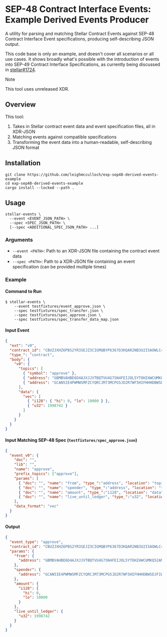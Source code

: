 # SEP-48 Contract Interface Events: Example Derived Events Producer

A utility for parsing and matching Stellar Contract Events against SEP-48 Contract Interface Event specifications, producing self-describing JSON output.

This code base is only an example, and doesn't cover all scenarios or all use cases. It shows broadly what's possible with the introduction of events into SEP-49 Contract Interface Specifications, as currently being discussed in [stellar#1724](https://github.com/orgs/stellar/discussions/1724).

> [!NOTE]
> This tool uses unreleased XDR.

## Overview

This tool:

1. Takes in Stellar contract event data and event specification files, all in XDR-JSON
2. Matching events against compatible specifications
3. Transforming the event data into a human-readable, self-describing JSON format

## Installation

```
git clone https://github.com/leighmcculloch/exp-sep48-derived-events-example
cd exp-sep48-derived-events-example
cargo install --locked --path .
```

## Usage

```
stellar-events \
  --event <EVENT_JSON_PATH> \
  --spec <SPEC_JSON_PATH> \
  [--spec <ADDITIONAL_SPEC_JSON_PATH> ...]
```

### Arguments

- `--event <PATH>`: Path to an XDR-JSON file containing the contract event data
- `--spec <PATH>`: Path to a XDR-JSON file containing an event specification (can be provided multiple times)

### Example

#### Command to Run

```
$ stellar-events \
    --event testfixtures/event_approve.json \
    --spec testfixtures/spec_transfer.json \
    --spec testfixtures/spec_approve.json \
    --spec testfixtures/spec_transfer_data_map.json
```

#### Input Event

```json
{
  "ext": "v0",
  "contract_id": "CBUZJXHZ6PBS2YR3SEJZ3CIGMQBYP6367D3KQAR2NB3U2I5AOWLC4DU2",
  "type_": "contract",
  "body": {
    "v0": {
      "topics": [
        { "symbol": "approve" },
        { "address": "GBMBVAHBE6D4AJXJJVTBQTVU4G7SN4FEIJOL5YTOHZ4WCUMKQ52ANL2B" },
        { "address": "GCAN5IE4PWMWSMFZCYQRCJM73MCPG5JD2R7WF5HIFHHHDBWSDJFIWX7X" }
      ],
      "data": {
        "vec": [
          { "i128": { "hi": 0, "lo": 10000 } },
          { "u32": 1998742 }
        ]
      }
    }
  }
}
```

#### Input Matching SEP-48 Spec (`testfixtures/spec_approve.json`)

```json
{
  "event_v0": {
    "doc": "",
    "lib": "",
    "name": "approve",
    "prefix_topics": ["approve"],
    "params": [
      { "doc": "", "name": "from", "type_":"address", "location": "topic_list" },
      { "doc": "", "name": "spender", "type_":"address", "location": "topic_list" },
      { "doc": "", "name": "amount", "type_":"i128", "location": "data" },
      { "doc": "", "name": "live_until_ledger", "type_":"u32", "location": "data" }
    ],
    "data_format": "vec"
  }
}
```

#### Output

```json
{
  "event_type": "approve",
  "contract_id": "CBUZJXHZ6PBS2YR3SEJZ3CIGMQBYP6367D3KQAR2NB3U2I5AOWLC4DU2",
  "params": {
    "from": {
      "address": "GBMBVAHBE6D4AJXJJVTBQTVU4G7SN4FEIJOL5YTOHZ4WCUMKQ52ANL2B"
    },
    "spender": {
      "address": "GCAN5IE4PWMWSMFZCYQRCJM73MCPG5JD2R7WF5HIFHHHDBWSDJFIWX7X"
    },
    "amount": {
      "i128": {
        "hi": 0,
        "lo": 10000
      }
    },
    "live_until_ledger": {
      "u32": 1998742
    }
  }
}
```
